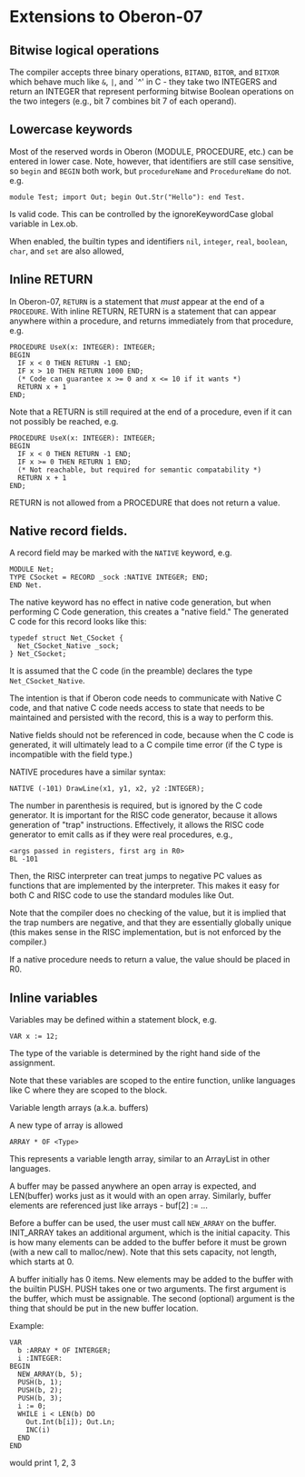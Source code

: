 # Extensions to Oberon-07

## Bitwise logical operations

The compiler accepts three binary operations, `BITAND`, `BITOR`, and `BITXOR`
which behave much like `&`, `|`, and `^' in C - they take two INTEGERS and
return an INTEGER that represent performing bitwise Boolean operations on the
two integers (e.g., bit 7 combines bit 7 of each operand).

## Lowercase keywords

Most of the reserved words in Oberon (MODULE, PROCEDURE, etc.) can be entered in
lower case. Note, however, that identifiers are still case sensitive, so `begin`
and `BEGIN` both work, but `procedureName` and `ProcedureName` do not. e.g.

```
module Test; import Out; begin Out.Str("Hello"): end Test.
```

Is valid code. This can be controlled by the ignoreKeywordCase global variable
in Lex.ob.

When enabled, the builtin types and identifiers `nil`, `integer`, `real`,
`boolean`, `char`, and `set` are also allowed,

## Inline RETURN

In Oberon-07, `RETURN` is a statement that _must_ appear at the end of a
`PROCEDURE`. With inline RETURN, RETURN is a statement that can appear anywhere
within a procedure, and returns immediately from that procedure, e.g.

```
PROCEDURE UseX(x: INTEGER): INTEGER;
BEGIN
  IF x < 0 THEN RETURN -1 END;
  IF x > 10 THEN RETURN 1000 END;
  (* Code can guarantee x >= 0 and x <= 10 if it wants *)
  RETURN x + 1
END;
```

Note that a RETURN is still required at the end of a procedure, even if it can
not possibly be reached, e.g.

```
PROCEDURE UseX(x: INTEGER): INTEGER;
BEGIN
  IF x < 0 THEN RETURN -1 END;
  IF x >= 0 THEN RETURN 1 END;
  (* Not reachable, but required for semantic compatability *)
  RETURN x + 1
END;
```

RETURN is not allowed from a PROCEDURE that does not return a value.

## Native record fields.

A record field may be marked with the `NATIVE` keyword, e.g.

```
MODULE Net;
TYPE CSocket = RECORD _sock :NATIVE INTEGER; END;
END Net.
```

The native keyword has no effect in native code generation, but when performing
C Code generation, this creates a "native field." The generated C code for this
record looks like this:

```
typedef struct Net_CSocket {
  Net_CSocket_Native _sock;
} Net_CSocket;
```

It is assumed that the C code (in the preamble) declares the type
`Net_CSocket_Native`.

The intention is that if Oberon code needs to communicate with Native C code,
and that native C code needs access to state that needs to be maintained and
persisted with the record, this is a way to perform this.

Native fields should not be referenced in code, because when the C code is
generated, it will ultimately lead to a C compile time error (if the C type is
incompatible with the field type.)

NATIVE procedures have a similar syntax:

```
NATIVE (-101) DrawLine(x1, y1, x2, y2 :INTEGER);
```

The number in parenthesis is required, but is ignored by the C code generator.
It is important for the RISC code generator, because it allows generation of
"trap" instructions. Effectively, it allows the RISC code generator to emit
calls as if they were real procedures, e.g.,

```
<args passed in registers, first arg in R0>
BL -101
```

Then, the RISC interpreter can treat jumps to negative PC values as functions
that are implemented by the interpreter. This makes it easy for both C and RISC
code to use the standard modules like Out.

Note that the compiler does no checking of the value, but it is implied that the
trap numbers are negative, and that they are essentially globally unique (this
makes sense in the RISC implementation, but is not enforced by the compiler.)

If a native procedure needs to return a value, the value should be placed in R0.

## Inline variables

Variables may be defined within a statement block, e.g.

```
VAR x := 12;
```

The type of the variable is determined by the right hand side of the assignment.

Note that these variables are scoped to the entire function, unlike languages
like C where they are scoped to the block.

Variable length arrays (a.k.a. buffers)

A new type of array is allowed

```
ARRAY * OF <Type>
```

This represents a variable length array, similar to an ArrayList in other
languages.

A buffer may be passed anywhere an open array is expected, and LEN(buffer) works
just as it would with an open array. Similarly, buffer elements are referenced
just like arrays - buf[2] := ...

Before a buffer can be used, the user must call `NEW_ARRAY` on the buffer.
INIT_ARRAY takes an additional argument, which is the initial capacity. This is
how many elements can be added to the buffer before it must be grown (with a new
call to malloc/new). Note that this sets capacity, not length, which starts
at 0.

A buffer initially has 0 items. New elements may be added to the buffer with the
builtin PUSH. PUSH takes one or two arguments. The first argument is the buffer,
which must be assignable. The second (optional) argument is the thing that
should be put in the new buffer location.

Example:

```
VAR
  b :ARRAY * OF INTERGER;
  i :INTEGER:
BEGIN
  NEW_ARRAY(b, 5);
  PUSH(b, 1);
  PUSH(b, 2);
  PUSH(b, 3);
  i := 0;
  WHILE i < LEN(b) DO
    Out.Int(b[i]); Out.Ln;
    INC(i)
  END
END
```

would print 1, 2, 3
